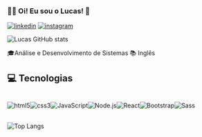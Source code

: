 ### 👨‍💻 Oi! Eu sou o Lucas! 🤙

[![linkedin](https://img.shields.io/badge/LinkedIn-0077B5?style=for-the-badge&logo=linkedin&logoColor=white)](https://www.linkedin.com/in/lucas-da-silva-pereira-2bb9aa1a5/) [![instagram](https://img.shields.io/badge/Instagram-E4405F?style=for-the-badge&logo=instagram&logoColor=white)](https://www.instagram.com/lucas_vm8/)

![Lucas GitHub stats](https://github-readme-stats.vercel.app/api?username=Lucassilvavm8&theme=tokyonight&count_private=true)

🎓Análise e Desenvolvimento de Sistemas
📚 Inglês

      
## 💻 Tecnologias

<div style="display: inline_block"><br/>
   <img src="https://img.shields.io/badge/HTML5-E34F26?style=for-the-badge&logo=html5&logoColor=white" alt="html5" align="center"><img src="https://img.shields.io/badge/CSS3-1572B6?style=for-the-badge&logo=css3&logoColor=white" alt="css3" align="center"><img src="https://img.shields.io/badge/JavaScript-F7DF1E?style=for-the-badge&logo=javascript&logoColor=black"alt="JavaScript" align="center"><img src="https://img.shields.io/badge/Node.js-43853D?style=for-the-badge&logo=node.js&logoColor=white" alt="Node.js" align="center"><img src="https://img.shields.io/badge/React-20232A?style=for-the-badge&logo=react&logoColor=61DAFB" alt="React" align="center"><img src="https://img.shields.io/badge/Bootstrap-563D7C?style=for-the-badge&logo=bootstrap&logoColor=white" alt="Bootstrap" align="center"><img src="https://img.shields.io/badge/Sass-CC6699?style=for-the-badge&logo=sass&logoColor=white" alt="Sass" align="center">
</div><br/>

![Top Langs](https://github-readme-stats.vercel.app/api/top-langs/?username=lucassilvavm8&theme=blue-green&layout=compact)

      
       
